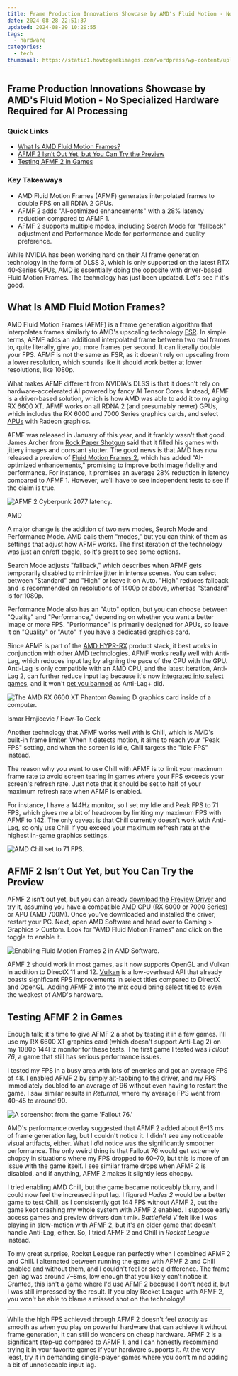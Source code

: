 ```yaml
---
title: Frame Production Innovations Showcase by AMD's Fluid Motion - No Specialized Hardware Required for AI Processing
date: 2024-08-28 22:51:37
updated: 2024-08-29 10:29:55
tags:
  - hardware
categories:
  - tech
thumbnail: https://static1.howtogeekimages.com/wordpress/wp-content/uploads/2024/08/an-amd-graphics-card-with-the-text-fluid-motion-frames-and-some-no-ai-icons-1.jpg
---
```


## Frame Production Innovations Showcase by AMD's Fluid Motion - No Specialized Hardware Required for AI Processing

### Quick Links

* [What Is AMD Fluid Motion Frames?](https://article-knowledge.techidaily.com/updated-is-auroras-hdr-enhancing-your-viewing-experience-for-2024/)
* [AFMF 2 Isn’t Out Yet, but You Can Try the Preview](https://fix-guide.techidaily.com/how-to-unbrick-a-dead-lava-blaze-2-pro-drfone-by-drfone-fix-android-problems-fix-android-problems/)
* [Testing AFMF 2 in Games](https://youtube-video-recordings.techidaily.com/new-constructing-a-custom-youtube-subscription-url/)

### Key Takeaways

* AMD Fluid Motion Frames (AFMF) generates interpolated frames to double FPS on all RDNA 2 GPUs.
* AFMF 2 adds "AI-optimized enhancements" with a 28% latency reduction compared to AFMF 1.
* AFMF 2 supports multiple modes, including Search Mode for "fallback" adjustment and Performance Mode for performance and quality preference.

 While NVIDIA has been working hard on their AI frame generation technology in the form of DLSS 3, which is only supported on the latest RTX 40-Series GPUs, AMD is essentially doing the opposite with driver-based Fluid Motion Frames. The technology has just been updated. Let's see if it's good.

##  What Is AMD Fluid Motion Frames?

 AMD Fluid Motion Frames (AFMF) is a frame generation algorithm that interpolates frames similarly to AMD's upscaling technology [FSR](https://review-topics.techidaily.com/how-to-update-iphone-xs-max-to-the-latest-iosipados-version-drfone-by-drfone-ios-system-repair-ios-system-repair/). In simple terms, AFMF adds an additional interpolated frame between two real frames to, quite literally, give you more frames per second. It can literally double your FPS. AFMF is not the same as FSR, as it doesn't rely on upscaling from a lower resolution, which sounds like it should work better at lower resolutions, like 1080p.

 What makes AFMF different from NVIDIA's DLSS is that it doesn't rely on hardware-accelerated AI powered by fancy AI Tensor Cores. Instead, AFMF is a driver-based solution, which is how AMD was able to add it to my aging RX 6600 XT. AFMF works on all RDNA 2 (and presumably newer) GPUs, which includes the RX 6000 and 7000 Series graphics cards, and select [APUs](https://youtube-videos.techidaily.com/diy-split-screen-video-tutorials-for-youtube-enthusiasts-for-2024/) with Radeon graphics.

 AFMF was released in January of this year, and it frankly wasn't that good. James Archer from [Rock Paper Shotgun](https://www.rockpapershotgun.com/should-you-bother-with-amd-fluid-motion-frames) said that it filled his games with jittery images and constant stutter. The good news is that AMD has now released a preview of [Fluid Motion Frames 2](https://community.amd.com/t5/gaming/amd-fluid-motion-frames-2-technical-preview-now-available/ba-p/697448/jump-to/first-unread-message), which has added "AI-optimized enhancements," promising to improve both image fidelity and performance. For instance, it promises an average 28% reduction in latency compared to AFMF 1\. However, we'll have to see independent tests to see if the claim is true.

![AFMF 2 Cyberpunk 2077 latency.](https://static1.howtogeekimages.com/wordpress/wp-content/uploads/2024/08/afmf-2-cyberpunk-2077-latency-chart3.png) 

AMD

 A major change is the addition of two new modes, Search Mode and Performance Mode. AMD calls them "modes," but you can think of them as settings that adjust how AFMF works. The first iteration of the technology was just an on/off toggle, so it's great to see some options.

 Search Mode adjusts "fallback," which describes when AFMF gets temporarily disabled to minimize jitter in intense scenes. You can select between "Standard" and "High" or leave it on Auto. "High" reduces fallback and is recommended on resolutions of 1400p or above, whereas "Standard" is for 1080p.

 Performance Mode also has an "Auto" option, but you can choose between "Quality" and "Performance," depending on whether you want a better image or more FPS. "Performance" is primarily designed for APUs, so leave it on "Quality" or "Auto" if you have a dedicated graphics card.

 Since AFMF is part of the [AMD HYPR-RX](https://www.amd.com/en/products/software/adrenalin/hypr-rx.html) product stack, it best works in conjunction with other AMD technologies. AFMF works really well with Anti-Lag, which reduces input lag by aligning the pace of the CPU with the GPU. Anti-Lag is only compatible with an AMD CPU, and the latest iteration, Anti-Lag 2, can further reduce input lag because it's now [integrated into select games](https://community.amd.com/t5/gaming/amd-radeon-anti-lag-2-technical-preview-now-available-in-counter/ba-p/686012), and it won't [get you banned](https://www.theverge.com/2023/10/14/23916966/cs2-counter-strike-2-anti-lag-plus-ban-amd-gpu-radeon-rx-7000) as Anti-Lag+ did.

![The AMD RX 6600 XT Phantom Gaming D graphics card inside of a computer.](https://static1.howtogeekimages.com/wordpress/wp-content/uploads/2024/04/rsz_img20240413025619.jpg) 

Ismar Hrnjicevic / How-To Geek

 Another technology that AFMF works well with is Chill, which is AMD's built-in frame limiter. When it detects motion, it aims to reach your "Peak FPS" setting, and when the screen is idle, Chill targets the "Idle FPS" instead.

 The reason why you want to use Chill with AFMF is to limit your maximum frame rate to avoid screen tearing in games where your FPS exceeds your screen's refresh rate. Just note that it should be set to half of your maximum refresh rate when AFMF is enabled.

 For instance, I have a 144Hz monitor, so I set my Idle and Peak FPS to 71 FPS, which gives me a bit of headroom by limiting my maximum FPS with AFMF to 142\. The only caveat is that Chill currently doesn't work with Anti-Lag, so only use Chill if you exceed your maximum refresh rate at the highest in-game graphics settings.

![AMD Chill set to 71 FPS.](https://static1.howtogeekimages.com/wordpress/wp-content/uploads/2024/08/chill.png) 

##  AFMF 2 Isn’t Out Yet, but You Can Try the Preview

 AFMF 2 isn't out yet, but you can already [download the Preview Driver](https://www.amd.com/en/resources/support-articles/release-notes/RN-RAD-WIN-AFMF2-TECH-Preview.html) and try it, assuming you have a compatible AMD GPU (RX 6000 or 7000 Series) or APU (AMD 700M). Once you've downloaded and installed the driver, restart your PC. Next, open AMD Software and head over to Gaming > Graphics > Custom. Look for "AMD Fluid Motion Frames" and click on the toggle to enable it.

![Enabling Fluid Motion Frames 2 in AMD Software.](https://static1.howtogeekimages.com/wordpress/wp-content/uploads/2024/08/enable-fmf.png) 

 AFMF 2 should work in most games, as it now supports OpenGL and Vulkan in addition to DirectX 11 and 12\. [Vulkan](https://tiktok-videos.techidaily.com/2024-approved-mastering-tiktok-update-your-video-framing/) is a low-overhead API that already boasts significant FPS improvements in select titles compared to DirectX and OpenGL. Adding AFMF 2 into the mix could bring select titles to even the weakest of AMD's hardware.

##  Testing AFMF 2 in Games

 Enough talk; it's time to give AFMF 2 a shot by testing it in a few games. I'll use my RX 6600 XT graphics card (which doesn't support Anti-Lag 2) on my 1080p 144Hz monitor for these tests. The first game I tested was _Fallout 76_, a game that still has serious performance issues.

 I tested my FPS in a busy area with lots of enemies and got an average FPS of 48\. I enabled AFMF 2 by simply alt-tabbing to the driver, and my FPS immediately doubled to an average of 96 without even having to restart the game. I saw similar results in _Returnal_, where my average FPS went from 40–45 to around 90.

![A screenshot from the game 'Fallout 76.'](https://static1.howtogeekimages.com/wordpress/wp-content/uploads/2024/08/f76.png) 

 AMD's performance overlay suggested that AFMF 2 added about 8–13 ms of frame generation lag, but I couldn't notice it. I didn't see any noticeable visual artifacts, either. What I _did_ notice was the significantly smoother performance. The only weird thing is that Fallout 76 would get extremely choppy in situations where my FPS dropped to 60–70, but this is more of an issue with the game itself. I see similar frame drops when AFMF 2 is disabled, and if anything, AFMF 2 makes it slightly less choppy.

 I tried enabling AMD Chill, but the game became noticeably blurry, and I could now feel the increased input lag. I figured _Hades 2_ would be a better game to test Chill, as I consistently got 144 FPS without AFMF 2, but the game kept crashing my whole system with AFMF 2 enabled. I suppose early access games and preview drivers don't mix. _Battlefield V_ felt like I was playing in slow-motion with AFMF 2, but it's an older game that doesn't handle Anti-Lag, either. So, I tried AFMF 2 and Chill in _Rocket League_ instead.

 To my great surprise, Rocket League ran perfectly when I combined AFMF 2 and Chill. I alternated between running the game with AFMF 2 and Chill enabled and without them, and I couldn't feel or see a difference. The frame gen lag was around 7–8ms, low enough that you likely can't notice it. Granted, this isn't a game where I'd use AFMF 2 because I don't need it, but I was still impressed by the result. If you play Rocket League with AFMF 2, you won't be able to blame a missed shot on the technology!

---

 While the high FPS achieved through AFMF 2 doesn't feel _exactly_ as smooth as when you play on powerful hardware that can achieve it without frame generation, it can still do wonders on cheap hardware. AFMF 2 is a significant step-up compared to AFMF 1, and I can honestly recommend trying it in your favorite games if your hardware supports it. At the very least, try it in demanding single-player games where you don't mind adding a bit of unnoticeable input lag.

<ins class="adsbygoogle"
     style="display:block"
     data-ad-format="autorelaxed"
     data-ad-client="ca-pub-7571918770474297"
     data-ad-slot="1223367746"></ins>



<ins class="adsbygoogle"
     style="display:block"
     data-ad-client="ca-pub-7571918770474297"
     data-ad-slot="8358498916"
     data-ad-format="auto"
     data-full-width-responsive="true"></ins>
